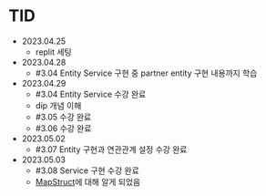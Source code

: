 # TID
- 2023.04.25
  - replit 세팅
- 2023.04.28
  - #3.04 Entity Service 구현 중 partner entity 구현 내용까지 학습
- 2023.04.29
  - #3.04 Entity Service 수강 완료
  - dip 개념 이해
  - #3.05 수강 완료
  - #3.06 수강 완료
- 2023.05.02
  - #3.07 Entity 구현과 연관관계 설정 수강 완료
- 2023.05.03
  - #3.08 Service 구현 수강 완료
  - [MapStruct](https://mapstruct.org)에 대해 알게 되었음 

